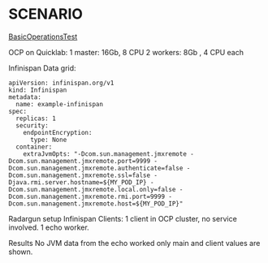 # SCENARIO

[BasicOperationsTest](html/index.html)

OCP on Quicklab:
1 master: 16Gb, 8 CPU
2 workers: 8Gb , 4 CPU each

Infinispan Data grid:
```
apiVersion: infinispan.org/v1
kind: Infinispan
metadata:
  name: example-infinispan
spec:
  replicas: 1
  security:
    endpointEncryption:
      type: None
  container:
    extraJvmOpts: "-Dcom.sun.management.jmxremote -Dcom.sun.management.jmxremote.port=9999 -Dcom.sun.management.jmxremote.authenticate=false -Dcom.sun.management.jmxremote.ssl=false -Djava.rmi.server.hostname=${MY_POD_IP} -Dcom.sun.management.jmxremote.local.only=false -Dcom.sun.management.jmxremote.rmi.port=9999 -Dcom.sun.management.jmxremote.host=${MY_POD_IP}"
```

Radargun setup
Infinispan Clients:
1 client in OCP cluster, no service involved.
1 echo worker.

Results
No JVM data from the echo worked only main and client values are shown.
